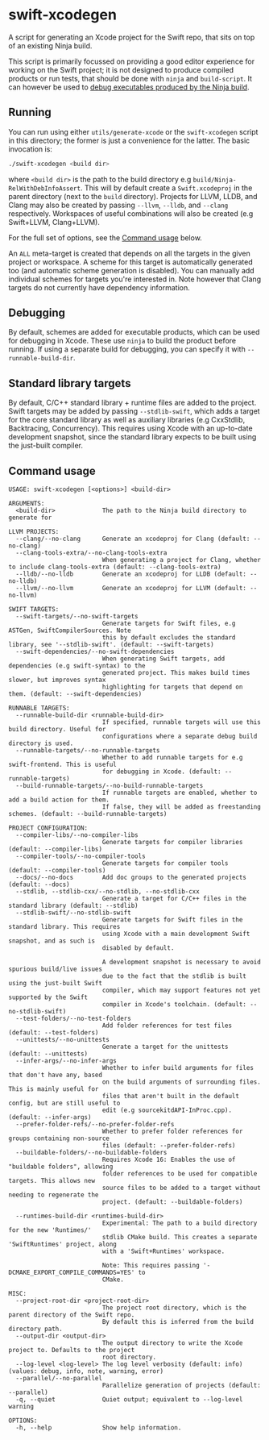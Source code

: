 # swift-xcodegen

A script for generating an Xcode project for the Swift repo, that sits on top of an existing Ninja build.

This script is primarily focussed on providing a good editor experience for working on the Swift project; it is not designed to produce compiled products or run tests, that should be done with `ninja` and `build-script`. It can however be used to [debug executables produced by the Ninja build](#debugging).

## Running

You can run using either `utils/generate-xcode` or the `swift-xcodegen` script in this directory; the former is just a convenience for the latter. The basic invocation is:

```sh
./swift-xcodegen <build dir>
```

where `<build dir>` is the path to the build directory e.g `build/Ninja-RelWithDebInfoAssert`. This will by default create a `Swift.xcodeproj` in the parent directory (next to the `build` directory). Projects for LLVM, LLDB, and Clang may also be created by passing `--llvm`, `--lldb`, and `--clang` respectively. Workspaces of useful combinations will also be created (e.g Swift+LLVM, Clang+LLVM).

For the full set of options, see the [Command usage](#command-usage) below.

An `ALL` meta-target is created that depends on all the targets in the given project or workspace. A scheme for this target is automatically generated too (and automatic scheme generation is disabled). You can manually add individual schemes for targets you're interested in. Note however that Clang targets do not currently have dependency information.

## Debugging

By default, schemes are added for executable products, which can be used for debugging in Xcode. These use `ninja` to build the product before running. If using a separate build for debugging, you can specify it with `--runnable-build-dir`.

## Standard library targets

By default, C/C++ standard library + runtime files are added to the project. Swift targets may be added by passing `--stdlib-swift`, which adds a target for the core standard library as well as auxiliary libraries (e.g CxxStdlib, Backtracing, Concurrency). This requires using Xcode with an up-to-date development snapshot, since the standard library expects to be built using the just-built compiler.

## Command usage

```
USAGE: swift-xcodegen [<options>] <build-dir>

ARGUMENTS:
  <build-dir>             The path to the Ninja build directory to generate for

LLVM PROJECTS:
  --clang/--no-clang      Generate an xcodeproj for Clang (default: --no-clang)
  --clang-tools-extra/--no-clang-tools-extra
                          When generating a project for Clang, whether to include clang-tools-extra (default: --clang-tools-extra)
  --lldb/--no-lldb        Generate an xcodeproj for LLDB (default: --no-lldb)
  --llvm/--no-llvm        Generate an xcodeproj for LLVM (default: --no-llvm)

SWIFT TARGETS:
  --swift-targets/--no-swift-targets
                          Generate targets for Swift files, e.g ASTGen, SwiftCompilerSources. Note
                          this by default excludes the standard library, see '--stdlib-swift'. (default: --swift-targets)
  --swift-dependencies/--no-swift-dependencies
                          When generating Swift targets, add dependencies (e.g swift-syntax) to the
                          generated project. This makes build times slower, but improves syntax
                          highlighting for targets that depend on them. (default: --swift-dependencies)

RUNNABLE TARGETS:
  --runnable-build-dir <runnable-build-dir>
                          If specified, runnable targets will use this build directory. Useful for
                          configurations where a separate debug build directory is used.
  --runnable-targets/--no-runnable-targets
                          Whether to add runnable targets for e.g swift-frontend. This is useful
                          for debugging in Xcode. (default: --runnable-targets)
  --build-runnable-targets/--no-build-runnable-targets
                          If runnable targets are enabled, whether to add a build action for them.
                          If false, they will be added as freestanding schemes. (default: --build-runnable-targets)

PROJECT CONFIGURATION:
  --compiler-libs/--no-compiler-libs
                          Generate targets for compiler libraries (default: --compiler-libs)
  --compiler-tools/--no-compiler-tools
                          Generate targets for compiler tools (default: --compiler-tools)
  --docs/--no-docs        Add doc groups to the generated projects (default: --docs)
  --stdlib, --stdlib-cxx/--no-stdlib, --no-stdlib-cxx
                          Generate a target for C/C++ files in the standard library (default: --stdlib)
  --stdlib-swift/--no-stdlib-swift
                          Generate targets for Swift files in the standard library. This requires
                          using Xcode with a main development Swift snapshot, and as such is
                          disabled by default.

                          A development snapshot is necessary to avoid spurious build/live issues
                          due to the fact that the stdlib is built using the just-built Swift
                          compiler, which may support features not yet supported by the Swift
                          compiler in Xcode's toolchain. (default: --no-stdlib-swift)
  --test-folders/--no-test-folders
                          Add folder references for test files (default: --test-folders)
  --unittests/--no-unittests
                          Generate a target for the unittests (default: --unittests)
  --infer-args/--no-infer-args
                          Whether to infer build arguments for files that don't have any, based
                          on the build arguments of surrounding files. This is mainly useful for
                          files that aren't built in the default config, but are still useful to
                          edit (e.g sourcekitdAPI-InProc.cpp). (default: --infer-args)
  --prefer-folder-refs/--no-prefer-folder-refs
                          Whether to prefer folder references for groups containing non-source
                          files (default: --prefer-folder-refs)
  --buildable-folders/--no-buildable-folders
                          Requires Xcode 16: Enables the use of "buildable folders", allowing
                          folder references to be used for compatible targets. This allows new
                          source files to be added to a target without needing to regenerate the
                          project. (default: --buildable-folders)

  --runtimes-build-dir <runtimes-build-dir>
                          Experimental: The path to a build directory for the new 'Runtimes/'
                          stdlib CMake build. This creates a separate 'SwiftRuntimes' project, along
                          with a 'Swift+Runtimes' workspace.

                          Note: This requires passing '-DCMAKE_EXPORT_COMPILE_COMMANDS=YES' to
                          CMake.

MISC:
  --project-root-dir <project-root-dir>
                          The project root directory, which is the parent directory of the Swift repo.
                          By default this is inferred from the build directory path.
  --output-dir <output-dir>
                          The output directory to write the Xcode project to. Defaults to the project
                          root directory.
  --log-level <log-level> The log level verbosity (default: info) (values: debug, info, note, warning, error)
  --parallel/--no-parallel
                          Parallelize generation of projects (default: --parallel)
  -q, --quiet             Quiet output; equivalent to --log-level warning

OPTIONS:
  -h, --help              Show help information.
```
